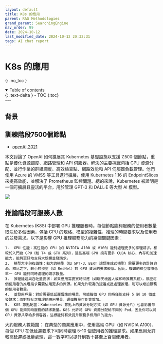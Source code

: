 ```yaml
---
layout: default
title: K8s 的應用
parent: RAG Methodologies
grand_parent: SearchingEngine
nav_order: 99
date: 2024-10-12 
last_modified_date: 2024-10-12 20:32:31
tags: AI chat report
---
```


# K8s 的應用
{: .no_toc }

<details open markdown="block">
  <summary>
    Table of contents
  </summary>
  {: .text-delta }
- TOC
{:toc}
</details>
---

## 背景

## 訓練階段7500個節點

- [openAI,2021](https://juejin.cn/post/7255230505409429559)

本文討論了 OpenAI 如何擴展其 Kubernetes 基礎設施以支援 7,500 個節點，重點是優化資源調度、網路管理和 API 伺服器。解決的主要挑戰包括 GPU 資源分配、並行作業的群組調度、高效檢查點、網路效能和 API 伺服器負載管理。他們使用 Azure 的 VMSS 等工具進行擴展，使用 Kubernetes 1.16 的 EndpointSlices 來提高效能，並解決了 Prometheus 監控問題。總的來說，Kubernetes 被證明是一個可擴展且靈活的平台，用於管理 GPT-3 和 DALL·E 等大型 AI 模型。

![](https://openai.com/index/scaling-kubernetes-to-7500-nodes/#unsolvedproblems%E3%80%82)
## 推論階段可服務人數

在 Kubernetes (K8S) 中部署 GPU 推理服務時，每個節點能夠服務的使用者數量取決於多個因素，包括 GPU 的規格、模型的複雜性、推理的時間要求以及使用者的並發需求。以下是影響 GPU 推理服務能力的幾個關鍵因素：

	1.	GPU 性能：高性能的 GPU（如 NVIDIA A100 或 V100）能夠處理更多的推理請求。相較於入門級 GPU（如 T4 或 GTX 系列），這些高端 GPU 擁有更多 CUDA 核心、內存和加速能力，能夠更好地支持大規模並發請求。
	2.	模型大小與複雜性：較大的模型（如 GPT-3、BERT 這類生成式模型）需要更多的計算資源。相比之下，較小的模型（如 ResNet）對 GPU 資源的要求較低。因此，複雜的模型會降低單一 GPU 能夠同時處理的請求數量。
	3.	推理延遲與吞吐量要求：如果應用需要實時回應（如聊天機器人或即時推薦系統），那麼每個使用者的推理請求需要佔用更多的資源。如果允許較高的延遲或批處理推理，則可以增加服務的使用者數量。
	4.	並發用戶量：對於需要低延遲響應的場景，可能每個 GPU 同時僅能支持 5 到 10 個並發請求；而對於批次推理的應用場景，這個數量可能會增加。
	5.	K8S 節點配置：Kubernetes 節點上的資源分配方式（如 GPU 資源分片）也會影響每個 GPU 能夠同時服務的請求數量。K8S 允許將 GPU 資源分配給不同的 Pod，因此你可以將 GPU 資源共享給多個容器，這樣能夠有效提升服務多個用戶的能力。

大約服務人數範圍：
在典型的商業應用中，使用高端 GPU（如 NVIDIA A100），每個 GPU 在低延遲要求下可同時處理 5-10 個使用者的推理請求。如果應用允許較高延遲或批量處理，這一數字可以提升到數十甚至上百個使用者。

